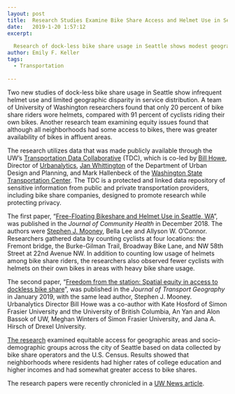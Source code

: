 ```yaml
---
layout: post
title:  Research Studies Examine Bike Share Access and Helmet Use in Seattle
date:   2019-1-20 1:57:12
excerpt:
  
  Research of dock-less bike share usage in Seattle shows modest geographic disparity in bike availability, and infrequent helmet usage
author: Emily F. Keller
tags:
  - Transportation
  
---
```

Two new studies of dock-less bike share usage in Seattle show infrequent helmet use and limited geographic disparity in service distribution. A team of University of Washington researchers found that only 20 percent of bike share riders wore helmets, compared with 91 percent of cyclists riding their own bikes. Another research team examining equity issues found that although all neighborhoods had some access to bikes, there was greater availability of bikes in affluent areas.

The research utilizes data that was made publicly available through the UW’s [Transportation Data Collaborative](https://urbanalytics.uw.edu/projects/transportationdatacollab/) (TDC), which is co-led by [Bill Howe](https://faculty.washington.edu/billhowe/), Director of [Urbanalytics](https://urbanalytics.uw.edu/), [Jan Whittington](http://urbdp.be.washington.edu/people/jan-whittington/) of the Department of Urban Design and Planning, and Mark Hallenbeck of the [Washington State Transportation Center](https://depts.washington.edu/trac/). The TDC is a protected and linked data repository of sensitive information from public and private transportation providers, including bike share companies, designed to promote research while protecting privacy.

The first paper, “[Free-Floating Bikeshare and Helmet Use in Seattle, WA](https://link.springer.com/article/10.1007%2Fs10900-018-00599-1)”, was published in the _Journal of Community Health_ in December 2018. The authors were [Stephen J. Mooney](https://epi.washington.edu/faculty/mooney-steve-j), Bella Lee and Allyson W. O’Connor. Researchers gathered data by counting cyclists at four locations: the Fremont bridge, the Burke-Gilman Trail, Broadway Bike Lane, and NW 58th Street at 22nd Avenue NW. In addition to counting low usage of helmets among bike share riders, the researchers also observed fewer cyclists with helmets on their own bikes in areas with heavy bike share usage. 

The second paper, “[Freedom from the station: Spatial equity in access to dockless bike share](https://www.sciencedirect.com/science/article/abs/pii/S0966692318305726)”, was published in the _Journal of Transport Geography_ in January 2019, with the same lead author, Stephen J. Mooney. Urbanalytics Director Bill Howe was a co-author with Kate Hosford of Simon Frasier University and the University of British Columbia, An Yan and Alon Bassok of UW, Meghan Winters of Simon Frasier University, and Jana A. Hirsch of Drexel University. 

[The research](https://urbanalytics.uw.edu/news/2018/10/16/bikeshare/) examined equitable access for geographic areas and socio-demographic groups across the city of Seattle based on data collected by bike share operators and the U.S. Census. Results showed that neighborhoods where residents had higher rates of college education and higher incomes and had somewhat greater access to bike shares.

The research papers were recently chronicled in a [UW News article](https://www.washington.edu/news/2019/01/14/seattle-bike-share-programs-show-infrequent-helmet-use-little-disparity-in-access-to-bikes-among-neighborhoods/).
